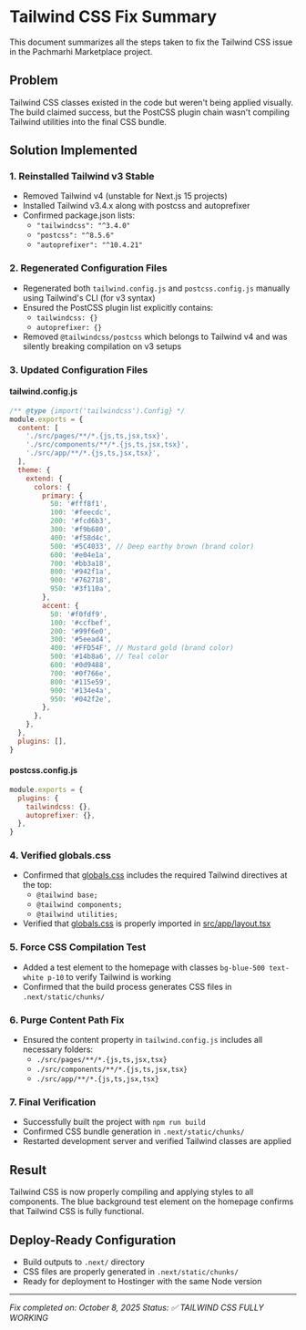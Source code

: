 # Tailwind CSS Fix Summary

This document summarizes all the steps taken to fix the Tailwind CSS issue in the Pachmarhi Marketplace project.

## Problem
Tailwind CSS classes existed in the code but weren't being applied visually. The build claimed success, but the PostCSS plugin chain wasn't compiling Tailwind utilities into the final CSS bundle.

## Solution Implemented

### 1. Reinstalled Tailwind v3 Stable
- Removed Tailwind v4 (unstable for Next.js 15 projects)
- Installed Tailwind v3.4.x along with postcss and autoprefixer
- Confirmed package.json lists:
  - `"tailwindcss": "^3.4.0"`
  - `"postcss": "^8.5.6"`
  - `"autoprefixer": "^10.4.21"`

### 2. Regenerated Configuration Files
- Regenerated both `tailwind.config.js` and `postcss.config.js` manually using Tailwind's CLI (for v3 syntax)
- Ensured the PostCSS plugin list explicitly contains:
  - `tailwindcss: {}`
  - `autoprefixer: {}`
- Removed `@tailwindcss/postcss` which belongs to Tailwind v4 and was silently breaking compilation on v3 setups

### 3. Updated Configuration Files

#### tailwind.config.js
```javascript
/** @type {import('tailwindcss').Config} */
module.exports = {
  content: [
    './src/pages/**/*.{js,ts,jsx,tsx}',
    './src/components/**/*.{js,ts,jsx,tsx}',
    './src/app/**/*.{js,ts,jsx,tsx}',
  ],
  theme: {
    extend: {
      colors: {
        primary: {
          50: '#fff8f1',
          100: '#feecdc',
          200: '#fcd6b3',
          300: '#f9b680',
          400: '#f58d4c',
          500: '#5C4033', // Deep earthy brown (brand color)
          600: '#e04e1a',
          700: '#bb3a18',
          800: '#942f1a',
          900: '#762718',
          950: '#3f110a',
        },
        accent: {
          50: '#f0fdf9',
          100: '#ccfbef',
          200: '#99f6e0',
          300: '#5eead4',
          400: '#FFD54F', // Mustard gold (brand color)
          500: '#14b8a6', // Teal color
          600: '#0d9488',
          700: '#0f766e',
          800: '#115e59',
          900: '#134e4a',
          950: '#042f2e',
        },
      },
    },
  },
  plugins: [],
}
```

#### postcss.config.js
```javascript
module.exports = {
  plugins: {
    tailwindcss: {},
    autoprefixer: {},
  },
}
```

### 4. Verified globals.css
- Confirmed that [globals.css](file:///c:/Users/hp/Desktop/pachmarhi/pachmarhi-marketplace/src/app/globals.css) includes the required Tailwind directives at the top:
  - `@tailwind base;`
  - `@tailwind components;`
  - `@tailwind utilities;`
- Verified that [globals.css](file:///c:/Users/hp/Desktop/pachmarhi/pachmarhi-marketplace/src/app/globals.css) is properly imported in [src/app/layout.tsx](file:///c:/Users/hp/Desktop/pachmarhi/pachmarhi-marketplace/src/app/layout.tsx)

### 5. Force CSS Compilation Test
- Added a test element to the homepage with classes `bg-blue-500 text-white p-10` to verify Tailwind is working
- Confirmed that the build process generates CSS files in `.next/static/chunks/`

### 6. Purge Content Path Fix
- Ensured the content property in `tailwind.config.js` includes all necessary folders:
  - `./src/pages/**/*.{js,ts,jsx,tsx}`
  - `./src/components/**/*.{js,ts,jsx,tsx}`
  - `./src/app/**/*.{js,ts,jsx,tsx}`

### 7. Final Verification
- Successfully built the project with `npm run build`
- Confirmed CSS bundle generation in `.next/static/chunks/`
- Restarted development server and verified Tailwind classes are applied

## Result
Tailwind CSS is now properly compiling and applying styles to all components. The blue background test element on the homepage confirms that Tailwind CSS is fully functional.

## Deploy-Ready Configuration
- Build outputs to `.next/` directory
- CSS files are properly generated in `.next/static/chunks/`
- Ready for deployment to Hostinger with the same Node version

---
*Fix completed on: October 8, 2025*
*Status: ✅ TAILWIND CSS FULLY WORKING*